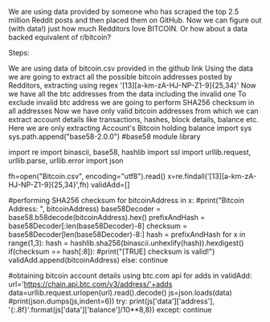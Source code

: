 We are using data provided by someone who has scraped the top 2.5 million Reddit posts and then placed them on GitHub. Now we can figure out (with data!) just how much Redditors love BITCOIN. Or how about a data backed equivalent of r/bitcoin?

Steps:

We are using data of bitcoin.csv provided in the github link
Using the data we are going to extract all the possible bitcoin addresses posted by Redditors, extracting using regex '[13][a-km-zA-HJ-NP-Z1-9]{25,34}'
Now we have all the btc addresses from the data including the invalid one
To exclude invalid btc address we are going to perform SHA256 checksum in all addresses
Now we have only valid bitcoin addresses from which we can extract account details like transactions, hashes, block details, balance etc.
Here we are only extracting Account's Bitcoin holding balance
import sys
sys.path.append("base58-2.0.0") #base58 module library

import re
import binascii, base58, hashlib
import ssl
import urllib.request, urllib.parse, urllib.error
import json


fh=open("Bitcoin.csv", encoding="utf8").read()
x=re.findall('[13][a-km-zA-HJ-NP-Z1-9]{25,34}',fh)
validAdd=[]

#performing SHA256 checksum
for bitcoinAddress in x:
    #print("Bitcoin Address: ", bitcoinAddress)
    base58Decoder = base58.b58decode(bitcoinAddress).hex()
    prefixAndHash = base58Decoder[:len(base58Decoder)-8]
    checksum = base58Decoder[len(base58Decoder)-8:]
    hash = prefixAndHash
    for x in range(1,3):
        hash = hashlib.sha256(binascii.unhexlify(hash)).hexdigest()        
    if(checksum == hash[:8]):
        #print("[TRUE] checksum is valid!")
        validAdd.append(bitcoinAddress)
    else:
        continue

#obtaining bitcoin account details using btc.com api
for adds in validAdd:
    url='https://chain.api.btc.com/v3/address/'+adds
    data=urllib.request.urlopen(url).read().decode()
    js=json.loads(data)
    #print(json.dumps(js,indent=6))
    try:
        print(js['data']['address'], '{:.8f}'.format(js['data']['balance']/10**8,8))
    except:
        continue
